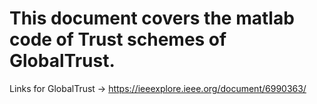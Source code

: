 # This document covers the matlab code of Trust schemes of GlobalTrust.
Links for GlobalTrust -> https://ieeexplore.ieee.org/document/6990363/
